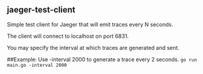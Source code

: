 ## jaeger-test-client

Simple test client for Jaeger that will emit traces every N seconds.

The client will connect to localhost on port 6831.

You may specify the interval at which traces are generated and sent.

##Example:
Use -interval 2000 to generate a trace every 2 seconds.
`go run main.go -interval 2000`
